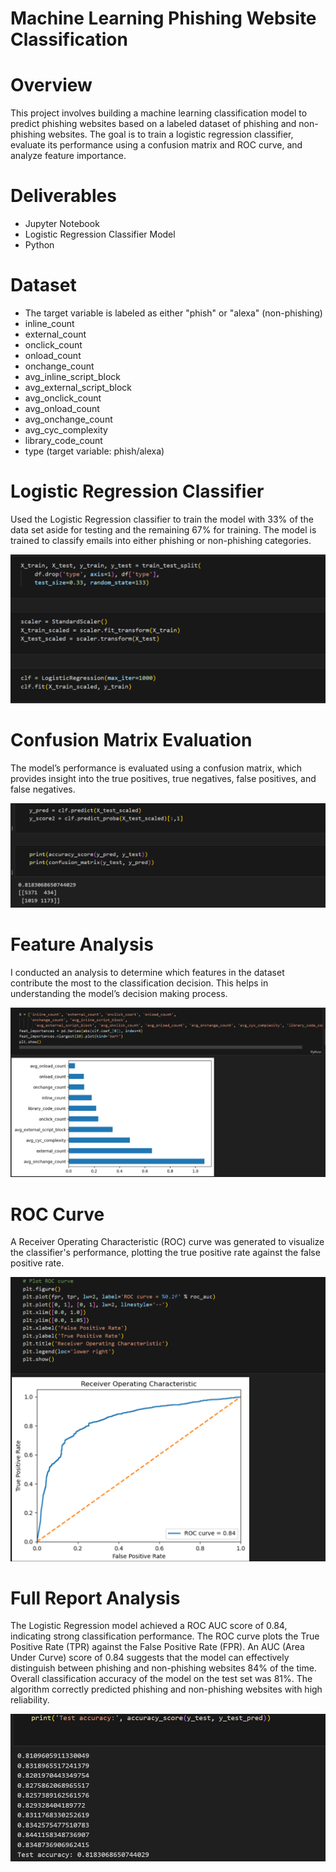 # Machine Learning Phishing Website Classification

# Overview

This project involves building a machine learning classification model to predict phishing websites based on a labeled dataset of phishing and non-phishing websites. The goal is to train a logistic regression classifier, evaluate its performance using a confusion matrix and ROC curve, and analyze feature importance.

# Deliverables

* Jupyter Notebook
* Logistic Regression Classifier Model
* Python

# Dataset

* The target variable is labeled as either "phish" or "alexa" (non-phishing)
* inline_count
* external_count
* onclick_count
* onload_count
* onchange_count
* avg_inline_script_block
* avg_external_script_block
* avg_onclick_count
* avg_onload_count
* avg_onchange_count
* avg_cyc_complexity
* library_code_count
* type (target variable: phish/alexa)

# Logistic Regression Classifier

Used the Logistic Regression classifier to train the model with 33% of the data set aside for testing and the remaining 67% for training. The model is trained to classify emails into either phishing or non-phishing categories.

![Logistic Regression](LRclass.png)

# Confusion Matrix Evaluation

The model’s performance is evaluated using a confusion matrix, which provides insight into the true positives, true negatives, false positives, and false negatives.

![Confusion Matrix](LRConfmatrix.png)

# Feature Analysis

I conducted an analysis to determine which features in the dataset contribute the most to the classification decision. This helps in understanding the model’s decision making process.

![Feature Analysis](LRFeatures.png)

# ROC Curve

A Receiver Operating Characteristic (ROC) curve was generated to visualize the classifier's performance, plotting the true positive rate against the false positive rate.

![ROC Curve](LRRoc.png)


# Full Report Analysis

The Logistic Regression model achieved a ROC AUC score of 0.84, indicating strong classification performance. The ROC curve plots the True Positive Rate (TPR) against the False Positive Rate (FPR). An AUC (Area Under Curve) score of 0.84 suggests that the model can effectively distinguish between phishing and non-phishing websites 84% of the time. 
Overall classification accuracy of the model on the test set was 81%. The algorithm correctly predicted phishing and non-phishing websites with high reliability.

![Logistic Regression Report](LRAccur.png)

